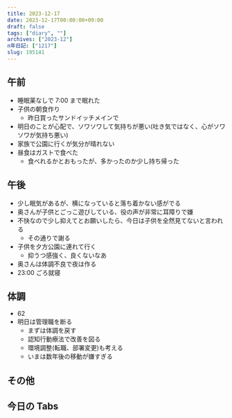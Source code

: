 ```yaml
---
title: 2023-12-17
date: 2023-12-17T00:00:00+09:00
draft: false
tags: ["diary", ""]
archives: ["2023-12"]
n年日記: ["1217"]
slug: 195141
---
```


## 午前

- 睡眠薬なしで 7:00 まで眠れた
- 子供の朝食作り
  - 昨日買ったサンドイッチメインで
- 明日のことが心配で、ソワソワして気持ちが悪い(吐き気ではなく、心がソワソワが気持ち悪い)
- 家族で公園に行くが気分が晴れない
- 昼食はガストで食べた
  - 食べれるかとおもったが、多かったのか少し持ち帰った

## 午後

- 少し眠気があるが、横になっていると落ち着かない感がでる
- 奥さんが子供とごっこ遊びしている、役の声が非常に耳障りで嫌
- 不快なので少し抑えてとお願いしたら、今日は子供を全然見てないと言われる
  - その通りで謝る
- 子供を夕方公園に連れて行く
  - 抑うつ感強く、良くないなあ
- 奥さんは体調不良で夜は作る
- 23:00 ごろ就寝

## 体調

- 62
- 明日は管理職を断る
  - まずは体調を戻す
  - 認知行動療法で改善を図る
  - 環境調整(転職、部署変更)も考える
  - いまは数年後の移動が嫌すぎる

## その他

## 今日の Tabs
